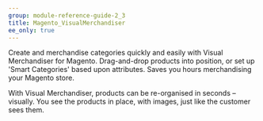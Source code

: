 ```yaml
---
group: module-reference-guide-2_3
title: Magento_VisualMerchandiser
ee_only: true
---
```


Create and merchandise categories quickly and easily with Visual Merchandiser for Magento.
Drag-and-drop products into position, or set up 'Smart Categories' based upon attributes.
Saves you hours merchandising your Magento store.

With Visual Merchandiser, products can be re-organised in seconds – visually.
You see the products in place, with images, just like the customer sees them.
